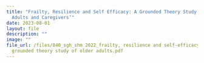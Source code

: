 ```yaml
---
title: "Frailty, Resilience and Self Efficacy: A Grounded Theory Study of Older
  Adults and Caregivers’"
date: 2023-08-01
layout: file
description: ""
image: ""
file_url: /files/840_sgh_shm 2022_frailty, resilience and self-efficacy a
  grounded theory study of older adults.pdf
---
```

